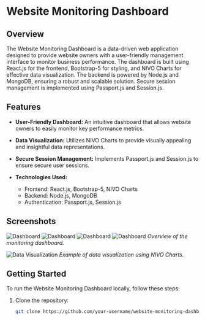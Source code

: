 # Website Monitoring Dashboard

## Overview

The Website Monitoring Dashboard is a data-driven web application designed to provide website owners with a user-friendly management interface to monitor business performance. The dashboard is built using React.js for the frontend, Bootstrap-5 for styling, and NIVO Charts for effective data visualization. The backend is powered by Node.js and MongoDB, ensuring a robust and scalable solution. Secure session management is implemented using Passport.js and Session.js.

## Features

- **User-Friendly Dashboard:** An intuitive dashboard that allows website owners to easily monitor key performance metrics.

- **Data Visualization:** Utilizes NIVO Charts to provide visually appealing and insightful data representations.

- **Secure Session Management:** Implements Passport.js and Session.js to ensure secure user sessions.

- **Technologies Used:**
  - Frontend: React.js, Bootstrap-5, NIVO Charts
  - Backend: Node.js, MongoDB
  - Authentication: Passport.js, Session.js

## Screenshots

![Dashboard](https://media.licdn.com/dms/image/D562DAQFw-xqESyEXWA/profile-treasury-image-shrink_800_800/0/1703222300605?e=1703840400&v=beta&t=6BLm6ju9P7cQL-CCKdAeQHWQAtbMA6ZawUie8lSYJYE)
![Dashboard](/dashscreen/Screenshot(92).png)
![Dashboard](/dashscreen/Screenshot(95).png)
![Dashboard](/dashscreen/Screenshot(93).png)
*Overview of the monitoring dashboard.*

![Data Visualization](/screenshots/data-visualization.png)
*Example of data visualization using NIVO Charts.*


## Getting Started

To run the Website Monitoring Dashboard locally, follow these steps:

1. Clone the repository:
   ```bash
   git clone https://github.com/your-username/website-monitoring-dashboard.git
